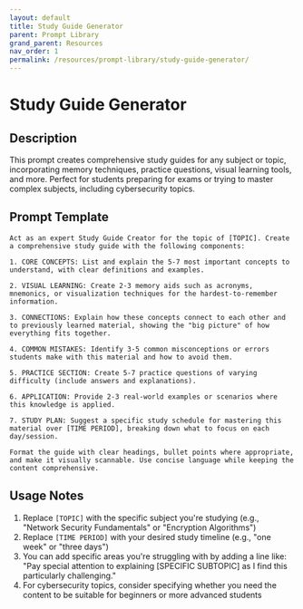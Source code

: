 ```yaml
---
layout: default
title: Study Guide Generator
parent: Prompt Library
grand_parent: Resources
nav_order: 1
permalink: /resources/prompt-library/study-guide-generator/
---
```


# Study Guide Generator

## Description

This prompt creates comprehensive study guides for any subject or topic, incorporating memory techniques, practice questions, visual learning tools, and more. Perfect for students preparing for exams or trying to master complex subjects, including cybersecurity topics.

## Prompt Template

```
Act as an expert Study Guide Creator for the topic of [TOPIC]. Create a comprehensive study guide with the following components:

1. CORE CONCEPTS: List and explain the 5-7 most important concepts to understand, with clear definitions and examples.

2. VISUAL LEARNING: Create 2-3 memory aids such as acronyms, mnemonics, or visualization techniques for the hardest-to-remember information.

3. CONNECTIONS: Explain how these concepts connect to each other and to previously learned material, showing the "big picture" of how everything fits together.

4. COMMON MISTAKES: Identify 3-5 common misconceptions or errors students make with this material and how to avoid them.

5. PRACTICE SECTION: Create 5-7 practice questions of varying difficulty (include answers and explanations).

6. APPLICATION: Provide 2-3 real-world examples or scenarios where this knowledge is applied.

7. STUDY PLAN: Suggest a specific study schedule for mastering this material over [TIME PERIOD], breaking down what to focus on each day/session.

Format the guide with clear headings, bullet points where appropriate, and make it visually scannable. Use concise language while keeping the content comprehensive.
```

## Usage Notes

1. Replace `[TOPIC]` with the specific subject you're studying (e.g., "Network Security Fundamentals" or "Encryption Algorithms")
2. Replace `[TIME PERIOD]` with your desired study timeline (e.g., "one week" or "three days")
3. You can add specific areas you're struggling with by adding a line like: "Pay special attention to explaining [SPECIFIC SUBTOPIC] as I find this particularly challenging."
4. For cybersecurity topics, consider specifying whether you need the content to be suitable for beginners or more advanced students